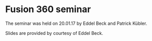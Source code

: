 # Fusion 360 seminar 

The seminar was held on 20.01.17 by Eddel Beck and Patrick Kübler.

Slides are provided by courtesy of Eddel Beck.

